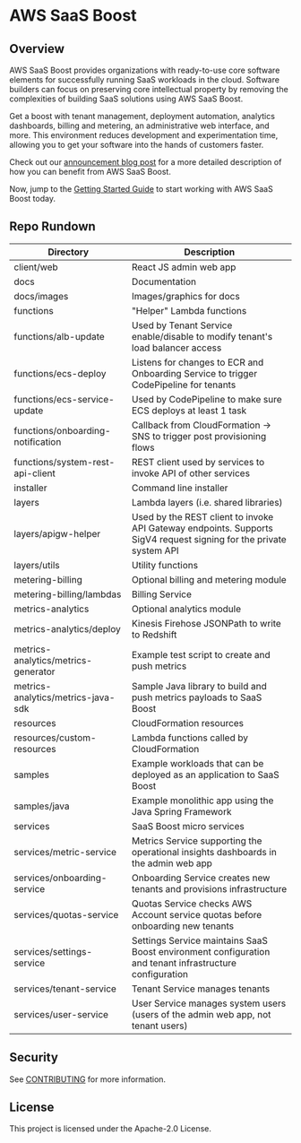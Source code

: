 # AWS SaaS Boost

## Overview
AWS SaaS Boost provides organizations with ready-to-use core software elements for successfully running SaaS workloads in the cloud.  Software builders can focus on preserving core intellectual property by removing the complexities of building SaaS solutions using AWS SaaS Boost.

Get a boost with tenant management, deployment automation, analytics dashboards, billing and metering, an administrative web interface, and more. This environment reduces development and experimentation time, allowing you to get your software into the hands of customers faster.

Check out our [announcement blog post](https://aws.amazon.com/blogs/apn/transforming-your-monolith-to-saas-with-aws-saas-boost/) for a more detailed description of how you can benefit from AWS SaaS Boost.

Now, jump to the [Getting Started Guide](./docs/getting-started.md) to start working with AWS SaaS Boost today.

## Repo Rundown

| Directory | Description |
| --- | --- |
| client/web | React JS admin web app |
| docs | Documentation |
| docs/images | Images/graphics for docs |
| functions | "Helper" Lambda functions |
| functions/alb-update | Used by Tenant Service enable/disable to modify tenant's load balancer access |
| functions/ecs-deploy | Listens for changes to ECR and Onboarding Service to trigger CodePipeline for tenants |
| functions/ecs-service-update | Used by CodePipeline to make sure ECS deploys at least 1 task |
| functions/onboarding-notification | Callback from CloudFormation -> SNS to trigger post provisioning flows |
| functions/system-rest-api-client | REST client used by services to invoke API of other services |
| installer | Command line installer |
| layers | Lambda layers (i.e. shared libraries) |
| layers/apigw-helper | Used by the REST client to invoke API Gateway endpoints. Supports SigV4 request signing for the private system API |
| layers/utils | Utility functions |
| metering-billing | Optional billing and metering module |
| metering-billing/lambdas | Billing Service |
| metrics-analytics | Optional analytics module |
| metrics-analytics/deploy | Kinesis Firehose JSONPath to write to Redshift |
| metrics-analytics/metrics-generator | Example test script to create and push metrics |
| metrics-analytics/metrics-java-sdk | Sample Java library to build and push metrics payloads to SaaS Boost |
| resources | CloudFormation resources |
| resources/custom-resources | Lambda functions called by CloudFormation |
| samples | Example workloads that can be deployed as an application to SaaS Boost |
| samples/java | Example monolithic app using the Java Spring Framework |
| services | SaaS Boost micro services |
| services/metric-service | Metrics Service supporting the operational insights dashboards in the admin web app |
| services/onboarding-service | Onboarding Service creates new tenants and provisions infrastructure |
| services/quotas-service | Quotas Service checks AWS Account service quotas before onboarding new tenants |
| services/settings-service | Settings Service maintains SaaS Boost environment configuration and tenant infrastructure configuration |
| services/tenant-service | Tenant Service manages tenants |
| services/user-service | User Service manages system users (users of the admin web app, not tenant users) |

## Security

See [CONTRIBUTING](CONTRIBUTING.md#security-issue-notifications) for more information.

## License

This project is licensed under the Apache-2.0 License.